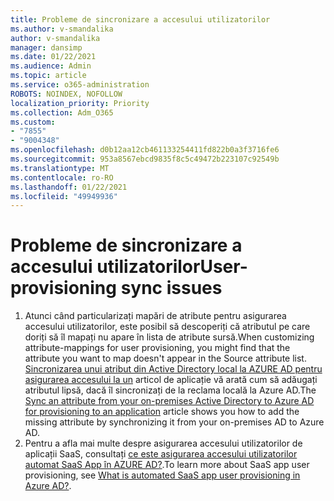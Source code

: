 ```yaml
---
title: Probleme de sincronizare a accesului utilizatorilor
ms.author: v-smandalika
author: v-smandalika
manager: dansimp
ms.date: 01/22/2021
ms.audience: Admin
ms.topic: article
ms.service: o365-administration
ROBOTS: NOINDEX, NOFOLLOW
localization_priority: Priority
ms.collection: Adm_O365
ms.custom:
- "7855"
- "9004348"
ms.openlocfilehash: d0b12aa12cb461133254411fd822b0a3f3716fe6
ms.sourcegitcommit: 953a8567ebcd9835f8c5c49472b223107c92549b
ms.translationtype: MT
ms.contentlocale: ro-RO
ms.lasthandoff: 01/22/2021
ms.locfileid: "49949936"
---
```

# <a name="user-provisioning-sync-issues"></a><span data-ttu-id="b63f6-102">Probleme de sincronizare a accesului utilizatorilor</span><span class="sxs-lookup"><span data-stu-id="b63f6-102">User-provisioning sync issues</span></span>

1. <span data-ttu-id="b63f6-103">Atunci când particularizați mapări de atribute pentru asigurarea accesului utilizatorilor, este posibil să descoperiți că atributul pe care doriți să îl mapați nu apare în lista de atribute sursă.</span><span class="sxs-lookup"><span data-stu-id="b63f6-103">When customizing attribute-mappings for user provisioning, you might find that the attribute you want to map doesn't appear in the Source attribute list.</span></span> <span data-ttu-id="b63f6-104">[Sincronizarea unui atribut din Active Directory local la AZURE AD pentru asigurarea accesului la un](https://docs.microsoft.com/azure/active-directory/app-provisioning/user-provisioning-sync-attributes-for-mapping) articol de aplicație vă arată cum să adăugați atributul lipsă, dacă îl sincronizați de la reclama locală la Azure AD.</span><span class="sxs-lookup"><span data-stu-id="b63f6-104">The [Sync an attribute from your on-premises Active Directory to Azure AD for provisioning to an application](https://docs.microsoft.com/azure/active-directory/app-provisioning/user-provisioning-sync-attributes-for-mapping) article shows you how to add the missing attribute by synchronizing it from your on-premises AD to Azure AD.</span></span>
2. <span data-ttu-id="b63f6-105">Pentru a afla mai multe despre asigurarea accesului utilizatorilor de aplicații SaaS, consultați [ce este asigurarea accesului utilizatorilor automat SaaS App în AZURE AD?](https://docs.microsoft.com/azure/active-directory/app-provisioning/user-provisioning).</span><span class="sxs-lookup"><span data-stu-id="b63f6-105">To learn more about SaaS app user provisioning, see [What is automated SaaS app user provisioning in Azure AD?](https://docs.microsoft.com/azure/active-directory/app-provisioning/user-provisioning).</span></span>
